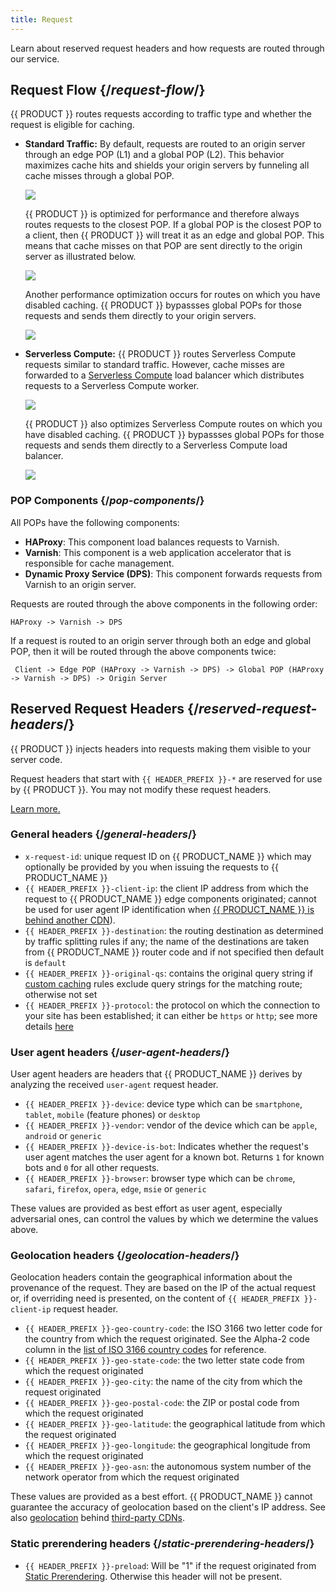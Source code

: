 ```yaml
---
title: Request
---
```


Learn about reserved request headers and how requests are routed through our service.

## Request Flow {/*request-flow*/}

{{ PRODUCT }} routes requests according to traffic type and whether the request is eligible for caching.

-   **Standard Traffic:** By default, requests are routed to an origin server through an edge POP (L1) and a global POP (L2). This behavior maximizes cache hits and shields your origin servers by funneling all cache misses through a global POP. 

    ![](/images/overview/request-flow-edge-global.png)

    {{ PRODUCT }} is optimized for performance and therefore always routes requests to the closest POP. If a global POP is the closest POP to a client, then {{ PRODUCT }} will treat it as an edge and global POP. This means that cache misses on that POP are sent directly to the origin server as illustrated below.

    ![](/images/overview/request-flow-edge.png)

    Another performance optimization occurs for routes on which you have disabled caching. {{ PRODUCT }} bypassses global POPs for those requests and sends them directly to your origin servers. 

    ![](/images/overview/request-flow-edge-disabled-caching.png)

-   **Serverless Compute:** {{ PRODUCT }} routes Serverless Compute requests similar to standard traffic. However, cache misses are forwarded to a [Serverless Compute](/guides/performance/serverless_compute) load balancer which distributes requests to a Serverless Compute worker.

    ![](/images/overview/request-flow-serverless-compute.png)

    {{ PRODUCT }} also optimizes Serverless Compute routes on which you have disabled caching. {{ PRODUCT }} bypassses global POPs for those requests and sends them directly to a Serverless Compute load balancer.

    ![](/images/overview/request-flow-serverless-compute-disabled-caching.png)

### POP Components {/*pop-components*/}

All POPs have the following components:

-   **HAProxy**: This component load balances requests to Varnish.
-   **Varnish**: This component is a web application accelerator that is responsible for cache management.
-   **Dynamic Proxy Service (DPS)**: This component forwards requests from Varnish to an origin server. 

Requests are routed through the above components in the following order:

`HAProxy -> Varnish -> DPS`

If a request is routed to an origin server through both an edge and global POP, then it will be routed through the above components twice:

` Client -> Edge POP (HAProxy -> Varnish -> DPS) -> Global POP (HAProxy -> Varnish -> DPS) -> Origin Server`

## Reserved Request Headers {/*reserved-request-headers*/}
{{ PRODUCT }} injects headers into requests making them visible to your server code. 

<Callout type="important">

  Request headers that start with `{{ HEADER_PREFIX }}-*` are reserved for use by {{ PRODUCT }}. You may not modify these request headers. 

  [Learn more.](/guides/performance#prohibited-headers)

</Callout>

### General headers {/*general-headers*/}

- `x-request-id`: unique request ID on {{ PRODUCT_NAME }} which may optionally be provided by you when issuing the requests to {{ PRODUCT_NAME }}
- `{{ HEADER_PREFIX }}-client-ip`: the client IP address from which the request to {{ PRODUCT_NAME }} edge components originated; cannot be used for user agent IP identification when [{{ PRODUCT_NAME }} is behind another CDN](/guides/performance/third_party_cdns)).
- `{{ HEADER_PREFIX }}-destination`: the routing destination as determined by traffic splitting rules if any; the name of the destinations are taken from {{ PRODUCT_NAME }} router code and if not specified then default is `default`
- `{{ HEADER_PREFIX }}-original-qs`: contains the original query string if [custom caching](/guides/performance/caching#customizing-the-cache-key) rules exclude query strings for the matching route; otherwise not set
- `{{ HEADER_PREFIX }}-protocol`: the protocol on which the connection to your site has been established; it can either be `https` or `http`; see more details [here](/guides/security/security_suite#ssl)

### User agent headers {/*user-agent-headers*/}

User agent headers are headers that {{ PRODUCT_NAME }} derives by analyzing the received `user-agent` request header.

- `{{ HEADER_PREFIX }}-device`: device type which can be `smartphone`, `tablet`, `mobile` (feature phones) or `desktop`
- `{{ HEADER_PREFIX }}-vendor`: vendor of the device which can be `apple`, `android` or `generic`
- `{{ HEADER_PREFIX }}-device-is-bot`: Indicates whether the request's user agent matches the user agent for a known bot. Returns `1` for known bots and `0` for all other requests.
- `{{ HEADER_PREFIX }}-browser`: browser type which can be `chrome`, `safari`, `firefox`, `opera`, `edge`, `msie` or `generic`

These values are provided as best effort as user agent, especially adversarial ones, can control the values by which we determine the values above.

### Geolocation headers {/*geolocation-headers*/}

Geolocation headers contain the geographical information about the provenance of the request. They are based on the IP of the actual request or, if overriding need is presented, on the content of `{{ HEADER_PREFIX }}-client-ip` request header.

- `{{ HEADER_PREFIX }}-geo-country-code`: the ISO 3166 two letter code for the country from which the request originated. See the Alpha-2 code column in the [list of ISO 3166 country codes](https://en.wikipedia.org/wiki/List_of_ISO_3166_country_codes) for reference.
- `{{ HEADER_PREFIX }}-geo-state-code`: the two letter state code from which the request originated
- `{{ HEADER_PREFIX }}-geo-city`: the name of the city from which the request originated
- `{{ HEADER_PREFIX }}-geo-postal-code`: the ZIP or postal code from which the request originated
- `{{ HEADER_PREFIX }}-geo-latitude`: the geographical latitude from which the request originated
- `{{ HEADER_PREFIX }}-geo-longitude`: the geographical longitude from which the request originated
- `{{ HEADER_PREFIX }}-geo-asn`: the autonomous system number of the network operator from which the request originated

These values are provided as a best effort. {{ PRODUCT_NAME }} cannot guarantee the accuracy of geolocation based on the client's IP address. See also [geolocation](/guides/performance/third_party_cdns#client-ips) behind [third-party CDNs](/guides/performance/third_party_cdns).

### Static prerendering headers {/*static-prerendering-headers*/}

- `{{ HEADER_PREFIX }}-preload`: Will be "1" if the request originated from [Static Prerendering](/guides/performance/static_prerendering). Otherwise this header will not be present.
